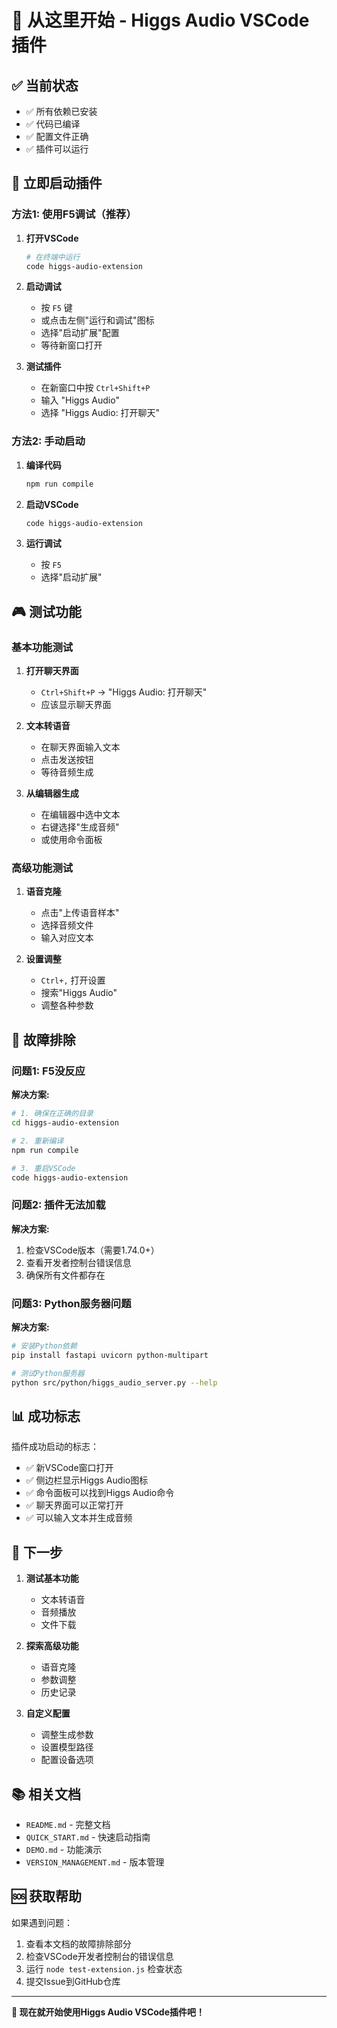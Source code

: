 # 🎯 从这里开始 - Higgs Audio VSCode插件

## ✅ 当前状态
- ✅ 所有依赖已安装
- ✅ 代码已编译
- ✅ 配置文件正确
- ✅ 插件可以运行

## 🚀 立即启动插件

### 方法1: 使用F5调试（推荐）

1. **打开VSCode**
   ```bash
   # 在终端中运行
   code higgs-audio-extension
   ```

2. **启动调试**
   - 按 `F5` 键
   - 或点击左侧"运行和调试"图标
   - 选择"启动扩展"配置
   - 等待新窗口打开

3. **测试插件**
   - 在新窗口中按 `Ctrl+Shift+P`
   - 输入 "Higgs Audio"
   - 选择 "Higgs Audio: 打开聊天"

### 方法2: 手动启动

1. **编译代码**
   ```bash
   npm run compile
   ```

2. **启动VSCode**
   ```bash
   code higgs-audio-extension
   ```

3. **运行调试**
   - 按 `F5`
   - 选择"启动扩展"

## 🎮 测试功能

### 基本功能测试
1. **打开聊天界面**
   - `Ctrl+Shift+P` → "Higgs Audio: 打开聊天"
   - 应该显示聊天界面

2. **文本转语音**
   - 在聊天界面输入文本
   - 点击发送按钮
   - 等待音频生成

3. **从编辑器生成**
   - 在编辑器中选中文本
   - 右键选择"生成音频"
   - 或使用命令面板

### 高级功能测试
1. **语音克隆**
   - 点击"上传语音样本"
   - 选择音频文件
   - 输入对应文本

2. **设置调整**
   - `Ctrl+,` 打开设置
   - 搜索"Higgs Audio"
   - 调整各种参数

## 🔧 故障排除

### 问题1: F5没反应
**解决方案:**
```bash
# 1. 确保在正确的目录
cd higgs-audio-extension

# 2. 重新编译
npm run compile

# 3. 重启VSCode
code higgs-audio-extension
```

### 问题2: 插件无法加载
**解决方案:**
1. 检查VSCode版本（需要1.74.0+）
2. 查看开发者控制台错误信息
3. 确保所有文件都存在

### 问题3: Python服务器问题
**解决方案:**
```bash
# 安装Python依赖
pip install fastapi uvicorn python-multipart

# 测试Python服务器
python src/python/higgs_audio_server.py --help
```

## 📊 成功标志

插件成功启动的标志：
- ✅ 新VSCode窗口打开
- ✅ 侧边栏显示Higgs Audio图标
- ✅ 命令面板可以找到Higgs Audio命令
- ✅ 聊天界面可以正常打开
- ✅ 可以输入文本并生成音频

## 🎯 下一步

1. **测试基本功能**
   - 文本转语音
   - 音频播放
   - 文件下载

2. **探索高级功能**
   - 语音克隆
   - 参数调整
   - 历史记录

3. **自定义配置**
   - 调整生成参数
   - 设置模型路径
   - 配置设备选项

## 📚 相关文档

- `README.md` - 完整文档
- `QUICK_START.md` - 快速启动指南
- `DEMO.md` - 功能演示
- `VERSION_MANAGEMENT.md` - 版本管理

## 🆘 获取帮助

如果遇到问题：
1. 查看本文档的故障排除部分
2. 检查VSCode开发者控制台的错误信息
3. 运行 `node test-extension.js` 检查状态
4. 提交Issue到GitHub仓库

---

**🎉 现在就开始使用Higgs Audio VSCode插件吧！**
